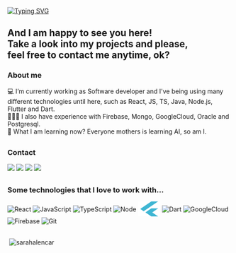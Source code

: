 <a href="https://git.io/typing-svg"><img src="https://readme-typing-svg.demolab.com?font=Fira+Code&weight=500&size=30&duration=4000&pause=1000&color=9cbff6&width=435&lines=Hi!+I'm+Sarah+Alencar" alt="Typing SVG" /></a>

<h2>
<p>
And I am happy to see you here!<br/>
Take a look into my projects and please, <br/>
feel free to contact me anytime, ok?<br/>
</p>
</h2>
<h3>
  About me
</h3>
<p>
💻   I’m currently working as Software developer and I've being using many different technologies until here, such as React, JS, TS, Java, Node.js, Flutter and Dart. <br>
👩🏼‍💻   I also have experience with Firebase, Mongo, GoogleCloud, Oracle and Postgresql. <br>
👀   What I am learning now? Everyone mothers is learning AI, so am I. <br>                        
</p>
  
##
<h3>
  Contact 
</h3>
  
<div>
  <a href="https://www.linkedin.com/in/sarahbezerra" target="_blank"><img src="https://img.shields.io/badge/-LinkedIn-%230077B5?style=for-the-badge&logo=linkedin&logoColor=white" target="_blank"></a> 
  <a href="https://instagram.com/sarahcalbez" target="_blank"><img src="https://img.shields.io/badge/-Instagram-%23E4405F?style=for-the-badge&logo=instagram&logoColor=white" target="_blank"></a>
  <a href="https://discordapp.com/users/Sarahcalbez#6667" target="_blank"><img src="https://img.shields.io/badge/Discord-7289DA?style=for-the-badge&logo=discord&logoColor=white" target="_blank"></a> 
  <a href = "mailto:sarah.petrola@gmail.com"><img src="https://img.shields.io/badge/-Gmail-%23333?style=for-the-badge&logo=gmail&logoColor=white" target="_blank"></a>
</div>

  ##
<div style="display: inline_block">
  <h3>
    Some technologies that I love to work with...
  </h3>
  <img align="center" alt="React" height="34" width="50" src="https://cdn.jsdelivr.net/gh/devicons/devicon@latest/icons/react/react-original.svg" />
  <img align="center" alt="JavaScript" height="34" width="50" src="https://cdn.jsdelivr.net/gh/devicons/devicon@latest/icons/javascript/javascript-original.svg" />
  <img align="center" alt="TypeScript" height="34" width="50" src="https://cdn.jsdelivr.net/gh/devicons/devicon@latest/icons/typescript/typescript-original.svg" />
  <img align="center" alt="Node" height="34" width="50" src="https://cdn.jsdelivr.net/gh/devicons/devicon@latest/icons/nodejs/nodejs-original.svg" />
  <img align="center" alt="Flutter" height="34" width="50" src="https://raw.githubusercontent.com/devicons/devicon/master/icons/flutter/flutter-plain.svg">
  <img align="center" alt="Dart" height="34" width="50" src="https://cdn.jsdelivr.net/gh/devicons/devicon/icons/dart/dart-original.svg">
  <img align="center" alt="GoogleCloud" height="34" width="50" src="https://cdn.jsdelivr.net/gh/devicons/devicon@latest/icons/googlecloud/googlecloud-original.svg" />
  <img align="center" alt="Firebase" height="34" width="50" src="https://cdn.jsdelivr.net/gh/devicons/devicon@latest/icons/firebase/firebase-original.svg" />


  <img align="center" alt="Git" height="34" width="50" src="https://cdn.jsdelivr.net/gh/devicons/devicon/icons/git/git-original.svg" />
</div>
  
##

<p>&nbsp;<img align="center" src="https://github-readme-stats.vercel.app/api?username=sarahcalbez&show_icons=true&locale=en" alt="sarahalencar" /></p>


